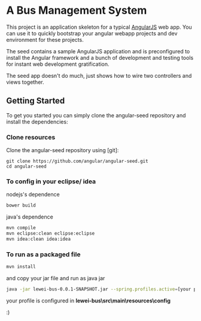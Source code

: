# A Bus Management System

This project is an application skeleton for a typical [AngularJS](http://angularjs.org/) web app.
You can use it to quickly bootstrap your angular webapp projects and dev environment for these
projects.

The seed contains a sample AngularJS application and is preconfigured to install the Angular
framework and a bunch of development and testing tools for instant web development gratification.

The seed app doesn't do much, just shows how to wire two controllers and views together.


## Getting Started

To get you started you can simply clone the angular-seed repository and install the dependencies:

### Clone resources

Clone the angular-seed repository using [git]:

```
git clone https://github.com/angular/angular-seed.git
cd angular-seed
```
### To config in your eclipse/ idea

nodejs's dependence

```bash
bower build
```
java's dependence
```bash
mvn compile
mvn eclipse:clean eclipse:eclipse
mvn idea:clean idea:idea
```

### To run as a packaged file
```bash
mvn install
```
and copy your jar file and run as java jar
```bash
java -jar lewei-bus-0.0.1-SNAPSHOT.jar --spring.profiles.active=[your profile] 
```
your profile is configured in **lewei-bus\src\main\resources\config**


:)